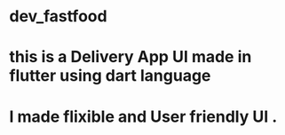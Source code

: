 # dev_fastfood
# this is a Delivery App UI made in flutter using dart language
# I made flixible and User friendly UI .

